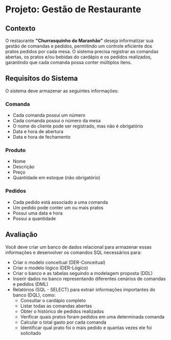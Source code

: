 # Projeto: Gestão de Restaurante

## Contexto

O restaurante **"Churrasquinho do Maranhão"** deseja informatizar sua gestão de comandas e pedidos, permitindo um controle eficiente dos pratos pedidos por cada mesa. O sistema precisa registrar as comandas abertas, os pratos e/ou bebidas do cardápio e os pedidos realizados, garantindo que cada comanda possa conter múltiplos itens.

## Requisitos do Sistema

O sistema deve armazenar as seguintes informações:

### Comanda

- Cada comanda possui um número  
- Cada comanda possui o número da mesa  
- O nome do cliente pode ser registrado, mas não é obrigatório  
- Data e hora de abertura  
- Data e hora de fechamento  

### Produto

- Nome  
- Descrição  
- Preço  
- Quantidade em estoque (não obrigatório)  

### Pedidos

- Cada pedido está associado a uma comanda  
- Um pedido pode conter um ou mais pratos  
- Possui uma data e hora  
- Possui a quantidade  

## Avaliação

Você deve criar um banco de dados relacional para armazenar essas informações e desenvolver os comandos SQL necessários para:

- Criar o modelo conceitual (DER-Conceitual)  
- Criar o modelo lógico (DER-Lógico)  
- Criar o banco e as tabelas seguindo a modelagem proposta (DDL)  
- Inserir dados no banco representando diferentes cenários de comandas e pedidos (DML)  
- Relatórios (SQL - SELECT) para extrair informações importantes do banco (DQL), como:  
  - Consultar o cardápio completo  
  - Listar todas as comandas abertas  
  - Obter o histórico de pedidos realizados  
  - Verificar quais pratos foram pedidos em uma determinada comanda  
  - Calcular o total gasto por cada comanda  
  - Identificar qual prato foi o mais pedido e quantas vezes ele foi solicitado  
